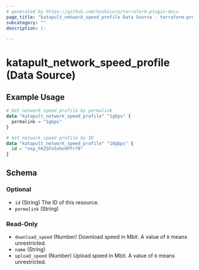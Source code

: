```yaml
---
# generated by https://github.com/hashicorp/terraform-plugin-docs
page_title: "katapult_network_speed_profile Data Source - terraform-provider-katapult"
subcategory: ""
description: |-
  
---
```


# katapult_network_speed_profile (Data Source)



## Example Usage

```terraform
# Get network speed profile by permalink
data "katapult_network_speed_profile" "1gbps" {
  permalink = "1gbps"
}

# Get network speed profile by ID
data "katapult_network_speed_profile" "10gbps" {
  id = "nsp_FKZSFo5xhn9Pfr79"
}
```

<!-- schema generated by tfplugindocs -->
## Schema

### Optional

- `id` (String) The ID of this resource.
- `permalink` (String)

### Read-Only

- `download_speed` (Number) Download speed in Mbit. A  value of `0` means unrestricted.
- `name` (String)
- `upload_speed` (Number) Upload speed in Mbit. A value of `0` means unrestricted.


